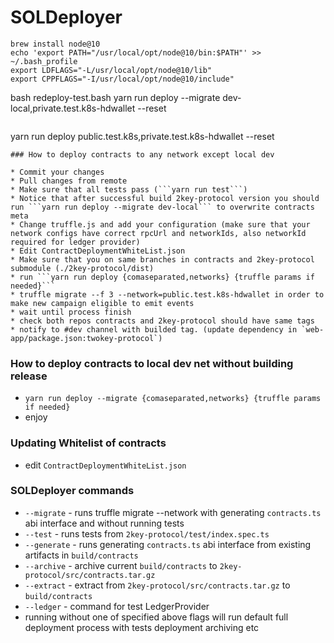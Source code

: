 # SOLDeployer

```
brew install node@10
echo 'export PATH="/usr/local/opt/node@10/bin:$PATH"' >> ~/.bash_profile
export LDFLAGS="-L/usr/local/opt/node@10/lib"
export CPPFLAGS="-I/usr/local/opt/node@10/include"

```
bash redeploy-test.bash
yarn run deploy --migrate dev-local,private.test.k8s-hdwallet --reset

```
```
yarn run deploy public.test.k8s,private.test.k8s-hdwallet --reset
```
### How to deploy contracts to any network except local dev

* Commit your changes
* Pull changes from remote
* Make sure that all tests pass (```yarn run test```)
* Notice that after successful build 2key-protocol version you should run ```yarn run deploy --migrate dev-local``` to overwrite contracts meta 
* Change truffle.js and add your configuration (make sure that your network configs have correct rpcUrl and networkIds, also networkId required for ledger provider)
* Edit ContractDeploymentWhiteList.json
* Make sure that you on same branches in contracts and 2key-protocol submodule (./2key-protocol/dist)
* run ```yarn run deploy {comaseparated,networks} {truffle params if needed}```
* truffle migrate --f 3 --network=public.test.k8s-hdwallet in order to make new campaign eligible to emit events
* wait until process finish
* check both repos contracts and 2key-protocol should have same tags
* notify to #dev channel with builded tag. (update dependency in `web-app/package.json:twokey-protocol`)
```
### How to deploy contracts to local dev net without building release

* ```yarn run deploy --migrate {comaseparated,networks} {truffle params if needed}```
* enjoy

### Updating Whitelist of contracts

* edit `ContractDeploymentWhiteList.json`

### SOLDeployer commands

* ```--migrate``` - runs truffle migrate --network with generating ```contracts.ts``` abi interface and without running tests
* ```--test``` - runs tests from ```2key-protocol/test/index.spec.ts```
* ```--generate``` - runs generating ```contracts.ts``` abi interface from existing artifacts in ```build/contracts```
* ```--archive``` - archive current ```build/contracts``` to ```2key-protocol/src/contracts.tar.gz```
* ```--extract``` - extract from ```2key-protocol/src/contracts.tar.gz``` to ```build/contracts```
* ```--ledger``` - command for test LedgerProvider
* running without one of specified above flags will run default full deployment process with tests deployment archiving etc
